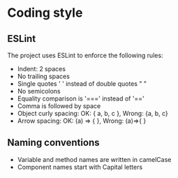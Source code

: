 # Coding style

## ESLint

The project uses ESLint to enforce the following rules:

* Indent: 2 spaces
* No trailing spaces
* Single quotes ' ' instead of double quotes " "
* No semicolons
* Equality comparison is '===' instead of '=='
* Comma is followed by space
* Object curly spacing: OK: { a, b, c }, Wrong: {a, b, c}
* Arrow spacing: OK: (a) => { }, Wrong: (a)=>{ }

## Naming conventions

* Variable and method names are written in camelCase
* Component names start with Capital letters
